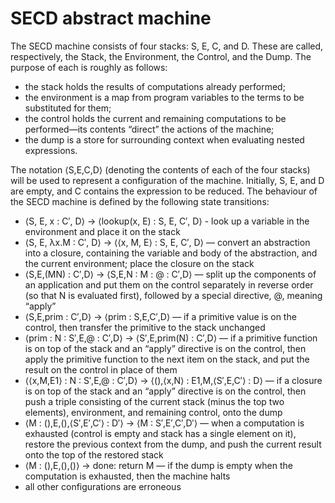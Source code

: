 # SECD abstract machine

The SECD machine consists of four stacks: S, E, C, and D. These are called, respectively, the Stack, the Environment, the Control, and the Dump. The purpose of each is roughly as follows:

  * the stack holds the results of computations already performed;
  * the environment is a map from program variables to the terms to be substituted for them;
  * the control holds the current and remaining computations to be performed—its contents “direct” the actions of the machine;
  * the dump is a store for surrounding context when evaluating nested expressions.

The notation ⟨S,E,C,D⟩ (denoting the contents of each of the four stacks) will be used to represent a configuration of the machine. Initially, S, E, and D are empty, and C contains the expression to be reduced.
The behaviour of the SECD machine is defined by the following state transitions:

  * ⟨S, E, x : C′, D⟩ → ⟨lookup(x, E) : S, E, C′, D⟩  -  look up a variable in the environment and place it on the stack
  * ⟨S, E, λx.M : C′, D⟩ → ⟨⟨x, M, E⟩ : S, E, C′, D⟩  —  convert an abstraction into a closure, containing the variable and body of the abstraction, and the current environment; place the closure on the stack
  * ⟨S,E,(MN) : C′,D⟩ → ⟨S,E,N : M : @ : C′,D⟩  —  split up the components of an application and put them on the control separately in reverse order (so that N is evaluated first), followed by a special directive, @, meaning “apply”
  * ⟨S,E,prim : C′,D⟩ → ⟨prim : S,E,C′,D⟩  —  if a primitive value is on the control, then transfer the primitive to the stack unchanged
  * ⟨prim : N : S′,E,@ : C′,D⟩ → ⟨S′,E,prim(N) : C′,D⟩  —  if a primitive function is on top of the stack and an “apply” directive is on the control, then apply the primitive function to the next item on the stack, and put the result on the control in place of them
  * ⟨⟨x,M,E1⟩ : N : S′,E,@ : C′,D⟩ → ⟨(),⟨x,N⟩ : E1,M,⟨S′,E,C′⟩ : D⟩  —  if a closure is on top of the stack and an “apply” directive is on the control, then push a triple consisting of the current stack (minus the top two elements), environment, and remaining control, onto the dump
  * ⟨M : (),E,(),⟨S′,E′,C′⟩ : D′⟩ → ⟨M : S′,E′,C′,D′⟩  —  when a computation is exhausted (control is empty and stack has a single element on it), restore the previous context from the dump, and push the current result onto the top of the restored stack
  * ⟨M : (),E,(),()⟩ → done: return M  —  if the dump is empty when the computation is exhausted, then the machine halts
  * all other configurations are erroneous
